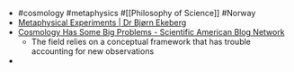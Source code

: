 - #cosmology #metaphysics #[[Philosophy of Science]] #Norway
- [Metaphysical Experiments | Dr Bjørn Ekeberg](https://www.drbjorn.com/)
- [Cosmology Has Some Big Problems - Scientific American Blog Network](https://blogs.scientificamerican.com/observations/cosmology-has-some-big-problems/)
	- The field relies on a conceptual framework that has trouble accounting for new observations
-